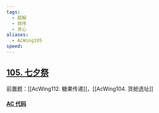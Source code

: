 ```yaml
---
tags:
  - 题解
  - 排序
  - 贪心
aliases:
  - AcWing105
speed:
---
```

## [105. 七夕祭](https://www.acwing.com/problem/content/107/)

前置题：[[AcWing112. 糖果传递]]，[[AcWing104. 货舱选址]]

#### [AC 代码]()

